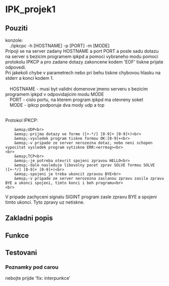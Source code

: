 # IPK_projek1
## Pouziti
konzole:<br>
    &emsp;./ipkcpc -h [HOSTNAME] -p [PORT] -m [MODE]<br>
Pripoji se na server zadany HOSTNAME a port PORT a posle sadu dotazu na server s bezicim programem ipkpd a pomoci vybraneho modu pomoci protokolu IPKCP a pro zadane dotazy zakoncene kodem 'EOF' tiskne prijate odpovedi.<br>
Pri jakekoli chybe v parametrech nebo pri behu tiskne chybovou hlasku na stderr a konci kodem 1.<br>
<br>
    &emsp;HOSTNAME - musi byt validni domenove jmeno serveru s bezicim programem ipkpd v odpovidajicim modu MODE<br>
    &emsp;PORT - cislo portu, na kterem program ipkpd ma otevreny soket<br>
    &emsp;MODE - ipkcp podporuje dva mody udp a tcp<br>
<br>

Protokol IPKCP:<br>
```
    &emsp;UDP<br>
    &emsp;-prijma dotazy ve forme ([+-*/] [0-9]+ [0-9]+)<br>
    &emsp;-vysledek program tiskne formou OK:[0-9]+<br>
    &emsp;-v pripade ze server nerozezna dotaz, nebo neni schopen vypocitat vysledek program vytiskne ERR:<errmsg><br>
<br>
    &emsp;TCP<br>
    &emsp;-je potreba otevrit spojeni zpravou HELLO<br>
    &emsp;-dale nasleduje libovolny pocet zprav SOLVE formou SOLVE ([+-*/] [0-9]+ [0-9]+)<br>
    &emsp;-spojeni je treba ukoncit zpravou BYE<br>
    &emsp;-v pripade ze server nerozezna zaslanou zpravu zasila zpravu BYE a ukonci spojeni, timto konci i beh programu<br>
<br>
```
V pripade zachyceni signalu SIGINT program zasle zpravu BYE a spojeni timto ukonci. Tyto zpravy uz netiskne.
## Zakladni popis
## Funkce
## Testovani
### Poznamky pod carou
nebojte prijde 'fix: interpunkce'
